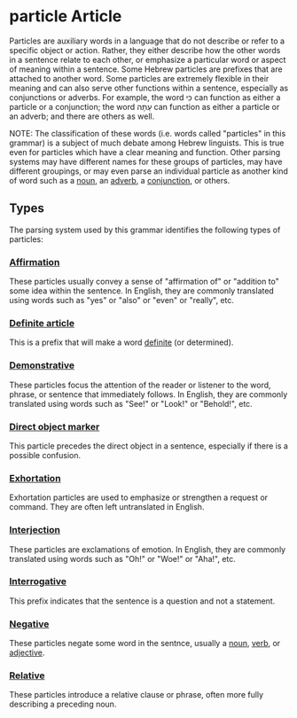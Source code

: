 # particle Article
Particles are auxiliary words in a language that do not describe or refer to a specific object or action. Rather, they either describe how the other words in a sentence relate to each other, or emphasize a particular word or aspect of meaning within a sentence. Some Hebrew particles are prefixes that are attached to another word.  Some particles are extremely flexible in their meaning and can also serve other functions within a sentence, especially as conjunctions or adverbs.  For example, the word כִּי can function as either a particle or a conjunction; the word עַתָּה can function as either a particle or an adverb; and there are others as well.

NOTE: The classification of these words (i.e. words called "particles" in this grammar) is a subject of much debate among Hebrew linguists.  This is true even for particles which have a clear meaning and function. Other parsing systems may have different names for these groups of particles, may have different groupings, or may even parse an individual particle as another kind of word such as a [noun](https://git.door43.org/Door43/en-uhg/src/master/content/noun/02.md), an [adverb](https://git.door43.org/Door43/en-uhg/src/master/content/adverb/02.md), a [conjunction](https://git.door43.org/Door43/en-uhg/src/master/content/conjunction/02.md), or others. 

## Types
The parsing system used by this grammar identifies the following types of particles:

### [Affirmation](https://git.door43.org/Door43/en-uhg/src/master/content/particle_affirmation/02.md)	
These particles usually convey a sense of "affirmation of" or "addition to" some idea within the sentence.  In English, they are commonly translated using words such as "yes" or "also" or "even" or "really", etc.
 
### [Definite article](https://git.door43.org/Door43/en-uhg/src/master/content/particle_definite_article/02.md)
This is a prefix that will make a word [definite](https://git.door43.org/Door43/en-uhg/src/master/content/state_determined/02.md) (or determined).
 
### [Demonstrative](https://git.door43.org/Door43/en-uhg/src/master/content/particle_demonstrative/02.md)	
These particles focus the attention of the reader or listener to the word, phrase, or sentence that immediately follows. In English, they are commonly translated using words such as "See!" or "Look!" or "Behold!", etc.

### [Direct object marker](https://git.door43.org/Door43/en-uhg/src/master/content/particle_direct_object_marker/02.md)
This particle precedes the direct object in a sentence, especially if there is a possible confusion.

### [Exhortation](https://git.door43.org/Door43/en-uhg/src/master/content/particle_exhortation/02.md)	
Exhortation particles are used to emphasize or strengthen a request or command. They are often left untranslated in English.

### [Interjection](https://git.door43.org/Door43/en-uhg/src/master/content/particle_interjection/02.md)	
These particles are exclamations of emotion.  In English, they are commonly translated using words such as "Oh!" or "Woe!" or "Aha!", etc.

### [Interrogative](https://git.door43.org/Door43/en-uhg/src/master/content/particle_interrogative/02.md)	
This prefix indicates that the sentence is a question and not a statement.

### [Negative](https://git.door43.org/Door43/en-uhg/src/master/content/particle_negative/02.md)	
These particles negate some word in the sentnce, usually a [noun](https://git.door43.org/Door43/en-uhg/src/master/content/noun/02.md), [verb](https://git.door43.org/Door43/en-uhg/src/master/content/verb/02.md), or [adjective](https://git.door43.org/Door43/en-uhg/src/master/content/adjective/02.md).

### [Relative](https://git.door43.org/Door43/en-uhg/src/master/content/particle_relative/02.md)
These particles introduce a relative clause or phrase, often more fully describing a preceding noun.